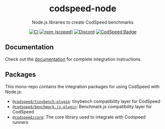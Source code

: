 <div align="center">
<h1>codspeed-node</h1>

Node.js libraries to create CodSpeed benchmarks

[![CI](https://github.com/CodSpeedHQ/codspeed-node/actions/workflows/ci.yml/badge.svg)](https://github.com/CodSpeedHQ/codspeed-node/actions/workflows/ci.yml)
[![npm (scoped)](https://img.shields.io/npm/v/@codspeed/core)](https://www.npmjs.com/org/codspeed)
[![Discord](https://img.shields.io/badge/chat%20on-discord-7289da.svg)](https://discord.com/invite/MxpaCfKSqF)
[![CodSpeed Badge](https://img.shields.io/endpoint?url=https://codspeed.io/badge.json)](https://codspeed.io/CodSpeedHQ/codspeed-node)

</div>

## Documentation

Check out the [documentation](https://docs.codspeed.io/benchmarks/nodejs) for complete integration instructions.

## Packages

This mono-repo contains the integration packages for using CodSpeed with Node.js:

- [`@codspeed/tinybench-plugin`](./packages/tinybench-plugin): tinybench compatibility layer for CodSpeed
- [`@codspeed/benchmark.js-plugin`](./packages/benchmark.js-plugin): Benchmark.js compatibility layer for CodSpeed
- [`@codspeed/core`](./packages/core): The core library used to integrate with Codspeed runners
